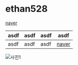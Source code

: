# ethan528
 
[naver](https://www.naver.com)

asdf|asdf|asdf|asdf
-|-|-|-
asdf|asdf|asdf|[naver](https://www.naver.com)

![사진1](https://user-images.githubusercontent.com/97589894/230518699-b987c6c0-3cf8-4803-ab44-70c2c37b1671.PNG)

